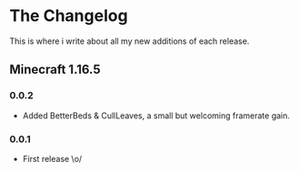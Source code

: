 
# The Changelog

This is where i write about all my new additions of each release.

## Minecraft 1.16.5

### 0.0.2

- Added BetterBeds & CullLeaves, a small but welcoming framerate gain.

### 0.0.1

- First release \o/
